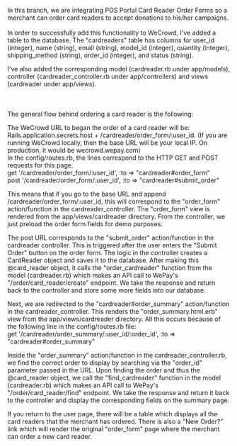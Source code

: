 In this branch, we are integrating POS Portal Card Reader Order Forms so a merchant can order card readers to accept donations to his/her campaigns.
 <br>
 <br>
In order to successfully add this functionality to WeCrowd, I've added a table to the database. The "cardreaders" table has columns for user_id (integer), name (string), email (string), model_id (integer), quantity (integer), shipping_method (string), order_id (integer), and status (string).

I've also added the corresponding model (cardreader.rb under app/models), controller (cardreader_controller.rb under app/controllers) and views (cardreader under app/views). 
<br>
<br>
<br>
<br>
The general flow behind ordering a card reader is the following:

The WeCrowd URL to began the order of a card reader will be: Rails.application.secrets.host + /cardreader/order_form/:user_id. (If you are running WeCrowd locally, then the base URL will be your local IP. On production, it would be wecrowd.wepay.com)
<br>
In the config/routes.rb, the lines correspond to the HTTP GET and POST requests for this page. 
    <br>
    get '/cardreader/order_form/:user_id', :to => "cardreader#order_form"
    <br>
    post '/cardreader/order_form/:user_id', :to => "cardreader#submit_order"
    <br>

This means that if you go to the base URL and append /cardreader/order_form/:user_id, this will correspond to the "order_form" action/function in the cardreader_controller.  The "order_form" view is rendered from the app/views/cardreader directory.  From the controller, we just preload the order form fields for demo purposes.
    
The post URL corresponds to the "submit_order" action/function in the cardreader controller. This is triggered after the user enters the "Submit Order" button on the order form. The logic in the controller creates a CardReader object and saves it to the database. After making this @card_reader object, it calls the  "order_cardreader" function from the model (cardreader.rb) which makes an API call to WePay's "/order/card_reader/create" endpoint. We take the response and return back to the controller and store some more fields into our database. 
    
Next, we are redirected to the "cardreader#order_summary" action/function in the cardreader_controller. This renders the "order_summary.html.erb" view from the app/views/cardreader directory. All this occurs because of the following line in the config/routes.rb file:
<br>
        get '/cardreader/order_summary/:user_id/:order_id', :to => "cardreader#order_summary"
<br>        
        
Inside the "order_summary" action/function in the cardreader_controller.rb, we find the correct order to display by searching via the "order_id" parameter passed in the URL. Upon finding the order and thus the @card_reader object, we call the "find_cardreader" function in the model (cardreader.rb) which makes an API call to WePay's "/order/card_reader/find" endpoint. We take the response and return it back to the controller and display the corresponding fields on the summary page. 
    
If you return to the user page, there will be a table which displays all the card readers that the merchant has ordered. There is also a "New Order?" link which will render the original "order_form" page where the merchant can order a new card reader.



    